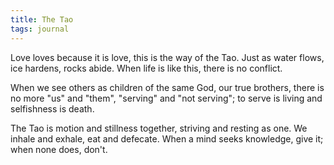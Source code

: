 ```yaml
---
title: The Tao
tags: journal
---
```


Love loves because it is love, this is the way of the Tao.  Just as
water flows, ice hardens, rocks abide.  When life is like this, there is
no conflict.

When we see others as children of the same God, our true brothers, there
is no more "us" and "them", "serving" and "not serving"; to serve is
living and selfishness is death.

The Tao is motion and stillness together, striving and resting as one.
We inhale and exhale, eat and defecate.  When a mind seeks knowledge,
give it; when none does, don't.


